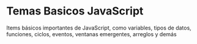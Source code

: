 # Temas Basicos JavaScript
Items básicos importantes de JavaScript, como variables, tipos de datos, funciones, ciclos, eventos, ventanas emergentes, arreglos y demás
